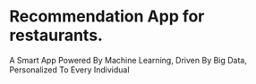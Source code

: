 # Recommendation App for restaurants.

A Smart App Powered By Machine Learning, Driven By Big Data, Personalized To
Every Individual
